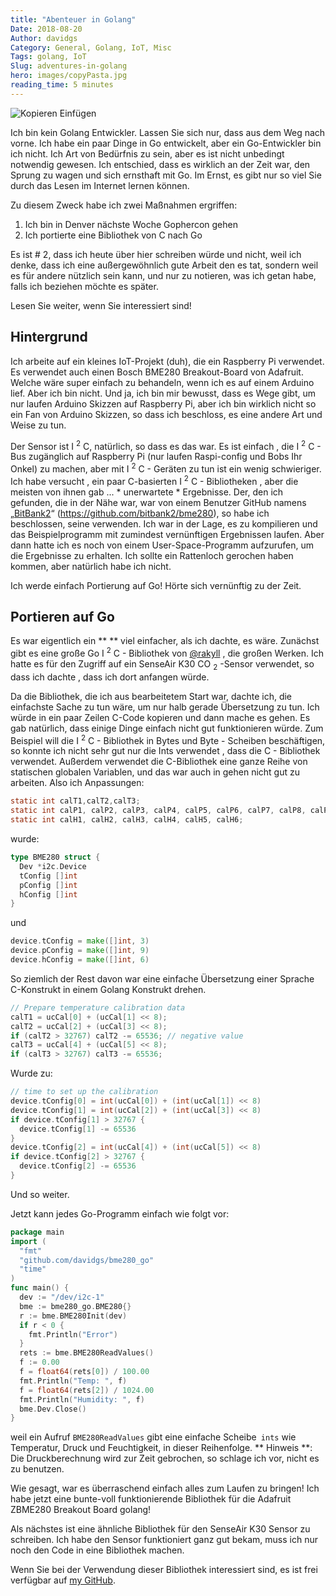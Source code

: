 ```yaml
---
title: "Abenteuer in Golang"
Date: 2018-08-20
Author: davidgs
Category: General, Golang, IoT, Misc
Tags: golang, IoT
Slug: adventures-in-golang
hero: images/copyPasta.jpg
reading_time: 5 minutes
---
```


![Kopieren Einfügen](/posts/category/programming/images/copyPasta.jpg)

Ich bin kein Golang Entwickler. Lassen Sie sich nur, dass aus dem Weg nach vorne. Ich habe ein paar Dinge in Go entwickelt, aber ein Go-Entwickler bin ich nicht. Ich Art von Bedürfnis zu sein, aber es ist nicht unbedingt notwendig gewesen. Ich entschied, dass es wirklich an der Zeit war, den Sprung zu wagen und sich ernsthaft mit Go. Im Ernst, es gibt nur so viel Sie durch das Lesen im Internet lernen können.

Zu diesem Zweck habe ich zwei Maßnahmen ergriffen:

1. Ich bin in Denver nächste Woche Gophercon gehen
2. Ich portierte eine Bibliothek von C nach Go

Es ist # 2, dass ich heute über hier schreiben würde und nicht, weil ich denke, dass ich eine außergewöhnlich gute Arbeit den es tat, sondern weil es für andere nützlich sein kann, und nur zu notieren, was ich getan habe, falls ich beziehen möchte es später.

Lesen Sie weiter, wenn Sie interessiert sind!

## Hintergrund

Ich arbeite auf ein kleines IoT-Projekt (duh), die ein Raspberry Pi verwendet. Es verwendet auch einen Bosch BME280 Breakout-Board von Adafruit. Welche wäre super einfach zu behandeln, wenn ich es auf einem Arduino lief. Aber ich bin nicht. Und ja, ich bin mir bewusst, dass es Wege gibt, um nur laufen Arduino Skizzen auf Raspberry Pi, aber ich bin wirklich nicht so ein Fan von Arduino Skizzen, so dass ich beschloss, es eine andere Art und Weise zu tun.

Der Sensor ist I <sup>2</sup> C, natürlich, so dass es das war. Es ist einfach , die I <sup>2</sup> C - Bus zugänglich auf Raspberry Pi (nur laufen Raspi-config und Bobs Ihr Onkel) zu machen, aber mit I <sup>2</sup> C - Geräten zu tun ist ein wenig schwieriger. Ich habe versucht , ein paar C-basierten I <sup>2</sup> C - Bibliotheken , aber die meisten von ihnen gab ... * unerwartete * Ergebnisse. Der, den ich gefunden, die in der Nähe war, war von einem Benutzer GitHub namens „[BitBank2](https://github.com/bitbank2)“ (https://github.com/bitbank2/bme280), so habe ich beschlossen, seine verwenden. Ich war in der Lage, es zu kompilieren und das Beispielprogramm mit zumindest vernünftigen Ergebnissen laufen. Aber dann hatte ich es noch von einem User-Space-Programm aufzurufen, um die Ergebnisse zu erhalten. Ich sollte ein Rattenloch gerochen haben kommen, aber natürlich habe ich nicht.

Ich werde einfach Portierung auf Go! Hörte sich vernünftig zu der Zeit.

## Portieren auf Go

Es war eigentlich ein ** ** viel einfacher, als ich dachte, es wäre. Zunächst gibt es eine große Go I <sup>2</sup> C - Bibliothek von [@rakyll](https://twitter.com/rakyll) , die großen Werken. Ich hatte es für den Zugriff auf ein SenseAir K30 CO <sub>2</sub> -Sensor verwendet, so dass ich dachte , dass ich dort anfangen würde.

Da die Bibliothek, die ich aus bearbeitetem Start war, dachte ich, die einfachste Sache zu tun wäre, um nur halb gerade Übersetzung zu tun. Ich würde in ein paar Zeilen C-Code kopieren und dann mache es gehen. Es gab natürlich, dass einige Dinge einfach nicht gut funktionieren würde. Zum Beispiel will die I <sup>2</sup> C - Bibliothek in Bytes und Byte - Scheiben beschäftigen, so konnte ich nicht sehr gut nur die Ints verwendet , dass die C - Bibliothek verwendet. Außerdem verwendet die C-Bibliothek eine ganze Reihe von statischen globalen Variablen, und das war auch in gehen nicht gut zu arbeiten. Also ich Anpassungen:

```c
static int calT1,calT2,calT3;
static int calP1, calP2, calP3, calP4, calP5, calP6, calP7, calP8, calP9;
static int calH1, calH2, calH3, calH4, calH5, calH6;
```

wurde:

```go
type BME280 struct {
  Dev *i2c.Device
  tConfig []int
  pConfig []int
  hConfig []int
}
```

und

```go
device.tConfig = make([]int, 3)
device.pConfig = make([]int, 9)
device.hConfig = make([]int, 6)
```

So ziemlich der Rest davon war eine einfache Übersetzung einer Sprache C-Konstrukt in einem Golang Konstrukt drehen.

```c
// Prepare temperature calibration data
calT1 = ucCal[0] + (ucCal[1] << 8);
calT2 = ucCal[2] + (ucCal[3] << 8);
if (calT2 > 32767) calT2 -= 65536; // negative value
calT3 = ucCal[4] + (ucCal[5] << 8);
if (calT3 > 32767) calT3 -= 65536;
```

Wurde zu:

```go
// time to set up the calibration
device.tConfig[0] = int(ucCal[0]) + (int(ucCal[1]) << 8)
device.tConfig[1] = int(ucCal[2]) + (int(ucCal[3]) << 8)
if device.tConfig[1] > 32767 {
  device.tConfig[1] -= 65536
}
device.tConfig[2] = int(ucCal[4]) + (int(ucCal[5]) << 8)
if device.tConfig[2] > 32767 {
  device.tConfig[2] -= 65536
}
```

Und so weiter.

Jetzt kann jedes Go-Programm einfach wie folgt vor:

```go
package main
import (
  "fmt"
  "github.com/davidgs/bme280_go"
  "time"
)
func main() {
  dev := "/dev/i2c-1"
  bme := bme280_go.BME280{}
  r := bme.BME280Init(dev)
  if r < 0 {
    fmt.Println("Error")
  }
  rets := bme.BME280ReadValues()
  f := 0.00
  f = float64(rets[0]) / 100.00
  fmt.Println("Temp: ", f)
  f = float64(rets[2]) / 1024.00
  fmt.Println("Humidity: ", f)
  bme.Dev.Close()
}
```

weil ein Aufruf `BME280ReadValues` gibt eine einfache Scheibe` ints` wie Temperatur, Druck und Feuchtigkeit, in dieser Reihenfolge. ** Hinweis **: Die Druckberechnung wird zur Zeit gebrochen, so schlage ich vor, nicht es zu benutzen.

Wie gesagt, war es überraschend einfach alles zum Laufen zu bringen! Ich habe jetzt eine bunte-voll funktionierende Bibliothek für die Adafruit ZBME280 Breakout Board golang!

Als nächstes ist eine ähnliche Bibliothek für den SenseAir K30 Sensor zu schreiben. Ich habe den Sensor funktioniert ganz gut bekam, muss ich nur noch den Code in eine Bibliothek machen.

Wenn Sie bei der Verwendung dieser Bibliothek interessiert sind, es ist frei verfügbar auf [my GitHub](https://github.com/davidgs).

